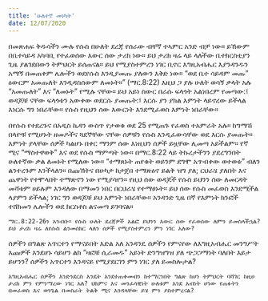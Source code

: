 ```yaml
---
title: 'ሁለተኛ መነካት'
date: 12/07/2020
---
```


በመጽሐፍ ቅዱሳችን ሙሉ የሱስ በሁለት ደረጃ የሰራው ብቸኛ ተኣምር አንድ ብቻ ነው። ይኸውም በቤተሳይዳ አካባቢ የተፈወሰው እውር ሰው ታሪክ ነው። ይህ ታሪክ ዛሬ ላይ ላለችው ቤተክርስቲያን ጊዜ ያልገደበውን ትምህርት ይሰጠናል። ይህ የሚያስተምረን ነገር ቢኖር እግዚአብሔር እያንዳንዱን አማኝ በመጠቀም ሌሎችን ወደየሱስ እንዲያመጡ ያለውን እቅድ ነው። “ወደ ቤተ ሳይዳም መጡ” ዕውርም አመጡለት እንዲዳስሰውም ለመኑት።” (ማር.8:22) እዚህ ጋ ያሉ ሁለት ወሳኝ ቃላት አሉ “አመጡለት” እና “ለመኑት” የሚሉ ናቸው። ይህ አይነ ስውር በራሱ ፍላጎት አልነበረም የመጣው:፤ ወዳጆቹ ናቸው ፍላጎቱን አውቀው ወደርሱ ያመጡት:፤ እርሱ ያን ያክል እምነት ላይኖረው ይችላል እነርሱ ግን ነበራቸው። የሱስ የዚህን ሰው እውርነት እንደሚፈወስ እምነት ነበራቸው።

በየሱስ የተደረጉና በአዲስ ኪዳን ውስጥ የታወቁ ወደ 25 የሚጠጉ የፈወስ ተአምራት አሉ። ከግማሽ በላዮቹ የሚሆኑት ዘመዶችና ጓደኞቸው ናቸው ሰዎቹን የሱስ እንዲፈውሳቸው ወደ እርሱ ያመጡት። እምነት ያላቸው ሰዎች ካልሆኑ በቀር ማንም ሰው እነዚህን ሰዎች ይዟቸው ሊመጣ አይችልም። የኛ ሚና “ማስተዋወቅ” እና ወደ የሱስ ማምጣት ነው። በማር.8:22 ላይ ትኩረታችንን ያደረግንበት ሁለተኛው ቃል ለመኑት የሚለው ነው። “ተማጸኑት ጠየቁት ወይንም ደግሞ አጥብቀው ወተወቱ” ብለን ልንተረጉም እንችላለን። በጩኸትና በሁካታ ከታጀበ ተማጽዕኖ ይልቅ ዝግ ያለ; ርህራሄ ያለበት እና ጨዋነት የተሞላበት ተማጽኖን ነው የሚያሳየን። የዚህ ሰው ወዳጆች የሱስ ይህንን ሰው ለመርዳት መሻቱም ሀይሉም እንዳለው በማመን ነበር በርህራሄ የተማፀኑት። ይህ ሰው የሱስ መፈወስ እንደሚችል ላያምን ይችላል; ነገር ግን ወዳጆቹ ይህ እምነት ነበራቸው። አንዳንድ ጊዜ በኛ የእምነት ክንፎች ተሸክመን ሌሎችን ወደ ክርስቶስ ልናመጣ ይገባናል።

`ማር.8:22-26ን አንብቡ። የሱስ ሁለት ደረጃዎች አልፎ ይህንን እውር ሰው የፈወሰው ለምን ይመስላችኋል? ይህ ታሪከ ዛሬ ለየሱስ ልንመሰክር ላለን ሰዎች የሚያስተምረን ምን ነገር አለው?`

ሰዎችን በግልጽ አጥርተን የማናይበት እድል አለ አንዳንዴ ሰዎችን የምናየው ለእግዚአብሔር መንግሥት እጩዎች እንደሆኑ ሳይሆን ልክ “ዛፎቹ ሲራመዱ” አይነት ድንግዝግዝ ያለ ጭጋጋማነት ባለበት እይታ ይሆንን? ሰዎችን አጥርተን እንዳናይ የሚያደርገን ምን ነገር ያለ ይመስሎታል?

`እግዚአብሔር ሰዎችን እንድንደርስ እንዴት እንደተጠቀመብን ከተማርንበት ግልጽ ከሆነ ትምህርት ባሻገር ከዚሀ ታሪክ ምን የምንማረው ነገር አለ? ህክምና እና መንፈሳዊነት ሁለቱም እንደ አብነት ሆነው የጠፉትን በመፈወስ እና ወንጌል በመስራት ትልቅ ሚና እንዳላቸው ይሄ ምን ያስተምረናል?`